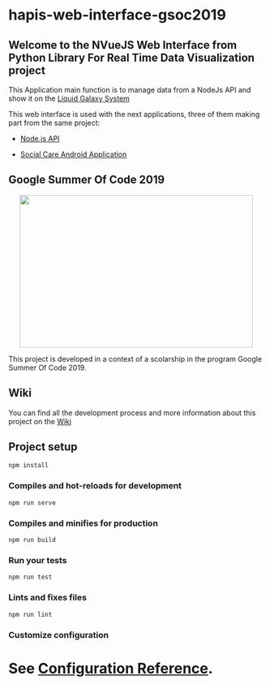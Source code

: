 
# hapis-web-interface-gsoc2019

## __Welcome to the NVueJS Web Interface from Python Library For Real Time Data Visualization project__


This Application main function is to manage data from a NodeJs API and show it on the [Liquid Galaxy System](https://liquidgalaxy.org/)

This web interface is used with the next applications, three of them making part from the same project:

 * [Node.js API](https://github.com/LiquidGalaxyLAB/PythonLibraryForRealTimeDataVisualizationGSoC2019--API-nodeJs)
 
 * [Social Care Android Application](https://github.com/LiquidGalaxyLAB/Python-library-for-real-time-data-visualization--SocialCare-Android-App)
 
 ## __Google Summer Of Code 2019__
 
<p align="center"> 
 <img width="460" height="300" src="https://i.ibb.co/6YRpnjS/google-summer-of-code-2016.png">
</p>

This project is developed in a context of a scolarship in the program Google Summer Of Code 2019.


## __Wiki__
 
 You can find all the development process and more information about this project on the [Wiki](https://github.com/LiquidGalaxyLAB/PythonLibraryForRealTimeDataVisualizationGSoC2019--API-nodeJs/wiki) 




## Project setup
```
npm install
```

### Compiles and hot-reloads for development
```
npm run serve
```

### Compiles and minifies for production
```
npm run build
```

### Run your tests
```
npm run test
```

### Lints and fixes files
```
npm run lint
```

### Customize configuration
See [Configuration Reference](https://cli.vuejs.org/config/).
=======


